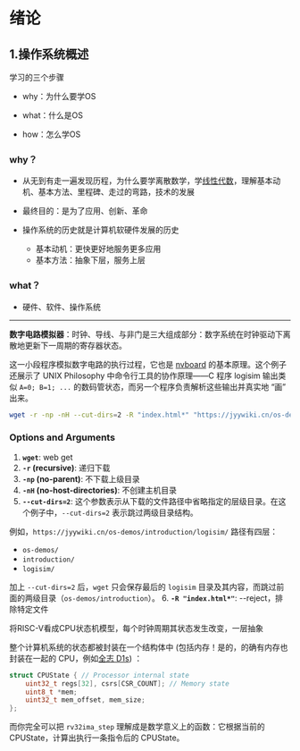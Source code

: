 # 绪论

## 1.操作系统概述

学习的三个步骤

+ why：为什么要学OS

+ what：什么是OS

+ how：怎么学OS

### why？

+ 从无到有走一遍发现历程，为什么要学离散数学，学[线性代数](https://services.math.duke.edu/~jdr/ila/)，理解基本动机、基本方法、里程碑、走过的弯路，技术的发展

+ 最终目的：是为了应用、创新、革命

+ 操作系统的历史就是计算机软硬件发展的历史
  + 基本动机：更快更好地服务更多应用
  + 基本方法：抽象下层，服务上层

### what？
+ 硬件、软件、操作系统
---
**数字电路模拟器**：时钟、导线、与非门是三大组成部分：数字系统在时钟驱动下离散地更新下一周期的寄存器状态。

这一小段程序模拟数字电路的执行过程，它也是 [nvboard](https://github.com/NJU-ProjectN/nvboard) 的基本原理。这个例子还展示了 UNIX Philosophy 中命令行工具的协作原理——C 程序 logisim 输出类似 `A=0; B=1; ...` 的数码管状态，而另一个程序负责解析这些输出并真实地 “画” 出来。

```sh
wget -r -np -nH --cut-dirs=2 -R "index.html*" "https://jyywiki.cn/os-demos/introduction/logisim/"
```

### Options and Arguments

1. **`wget`**: web get
2. **`-r` (recursive)**: 递归下载
3. **`-np` (no-parent)**: 不下载上级目录
4. **`-nH` (no-host-directories)**: 不创建主机目录
5. **`--cut-dirs=2`**: 这个参数表示从下载的文件路径中省略指定的层级目录。在这个例子中，`--cut-dirs=2` 表示跳过两级目录结构。

例如，`https://jyywiki.cn/os-demos/introduction/logisim/` 路径有四层：

- `os-demos/`
- `introduction/`
- `logisim/`

加上 `--cut-dirs=2` 后，`wget` 只会保存最后的 `logisim` 目录及其内容，而跳过前面的两级目录（`os-demos/introduction`）。
6. **`-R "index.html*"`**: --reject，排除特定文件

将RISC-V看成CPU状态机模型，每个时钟周期其状态发生改变，一层抽象

整个计算机系统的状态都被封装在一个结构体中 (包括内存！是的，的确有内存也封装在一起的 CPU，例如[全志 D1s](https://d1s.docs.aw-ol.com/)) ：

```c
struct CPUState { // Processor internal state 
	uint32_t regs[32], csrs[CSR_COUNT]; // Memory state 
	uint8_t *mem; 
	uint32_t mem_offset, mem_size; 
};
```

而你完全可以把 `rv32ima_step` 理解成是数学意义上的函数：它根据当前的 CPUState，计算出执行一条指令后的 CPUState。


